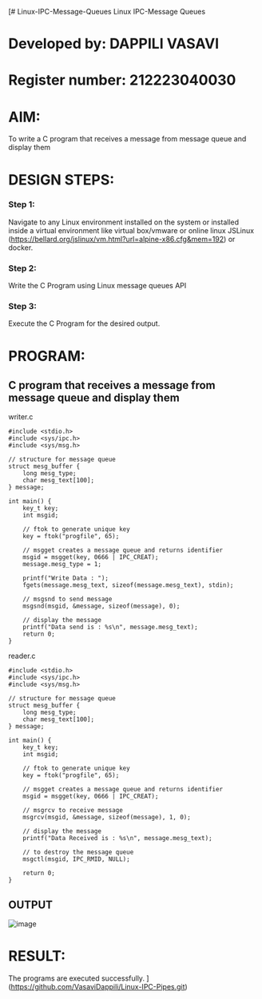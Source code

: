 [# Linux-IPC-Message-Queues
Linux IPC-Message Queues
# Developed by: DAPPILI VASAVI
# Register number: 212223040030

# AIM:
To write a C program that receives a message from message queue and display them

# DESIGN STEPS:

### Step 1:

Navigate to any Linux environment installed on the system or installed inside a virtual environment like virtual box/vmware or online linux JSLinux (https://bellard.org/jslinux/vm.html?url=alpine-x86.cfg&mem=192) or docker.

### Step 2:

Write the C Program using Linux message queues API 

### Step 3:

Execute the C Program for the desired output. 

# PROGRAM:

## C program that receives a message from message queue and display them
writer.c
```
#include <stdio.h> 
#include <sys/ipc.h> 
#include <sys/msg.h> 

// structure for message queue 
struct mesg_buffer { 
    long mesg_type; 
    char mesg_text[100]; 
} message; 

int main() { 
    key_t key; 
    int msgid; 

    // ftok to generate unique key 
    key = ftok("progfile", 65); 

    // msgget creates a message queue and returns identifier 
    msgid = msgget(key, 0666 | IPC_CREAT); 
    message.mesg_type = 1; 

    printf("Write Data : "); 
    fgets(message.mesg_text, sizeof(message.mesg_text), stdin);

    // msgsnd to send message 
    msgsnd(msgid, &message, sizeof(message), 0); 

    // display the message 
    printf("Data send is : %s\n", message.mesg_text); 
    return 0; 
}
```
reader.c
```
#include <stdio.h>
#include <sys/ipc.h>
#include <sys/msg.h>

// structure for message queue
struct mesg_buffer {
    long mesg_type;
    char mesg_text[100];
} message;

int main() {
    key_t key;
    int msgid;

    // ftok to generate unique key
    key = ftok("progfile", 65);

    // msgget creates a message queue and returns identifier
    msgid = msgget(key, 0666 | IPC_CREAT);

    // msgrcv to receive message
    msgrcv(msgid, &message, sizeof(message), 1, 0);

    // display the message
    printf("Data Received is : %s\n", message.mesg_text);

    // to destroy the message queue
    msgctl(msgid, IPC_RMID, NULL);

    return 0;
}
```



## OUTPUT
![image](https://github.com/user-attachments/assets/f007ce57-4942-4b5b-a1a5-a3c6ca452bae)


# RESULT:
The programs are executed successfully.
](https://github.com/VasaviDappili/Linux-IPC-Pipes.git)

